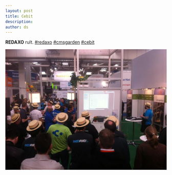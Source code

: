 ```yaml
---
layout: post
title: Cebit
description:
author: ds
---
```


__REDAXO__ rult. [#redaxo](https://twitter.com/hashtag/redaxo?src=hash) [#cmsgarden](https://twitter.com/hashtag/cmsgarden?src=hash) [#cebit](https://twitter.com/hashtag/cebit?src=hash)

![REDAXO auf der Cebit 2013](/content/images/2015/02/BEq4wIHCUAAcZ2G.jpg)
